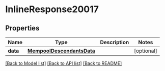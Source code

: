 # InlineResponse20017

## Properties
Name | Type | Description | Notes
------------ | ------------- | ------------- | -------------
**data** | [**MempoolDescendantsData**](MempoolDescendantsData.md) |  | [optional] 

[[Back to Model list]](../README.md#documentation-for-models) [[Back to API list]](../README.md#documentation-for-api-endpoints) [[Back to README]](../README.md)

